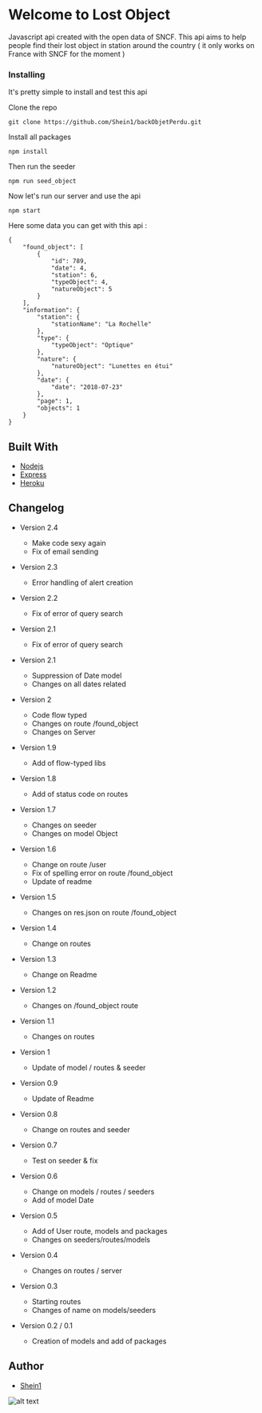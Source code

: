 # Welcome to Lost Object

Javascript api created with the open data of SNCF. This api aims to help people find their lost object in station around the country ( it only works on France with SNCF for the moment )

### Installing

It's pretty simple to install and test this api

Clone the repo

```
git clone https://github.com/Shein1/backObjetPerdu.git
```

Install all packages

```
npm install
```

Then run the seeder

```
npm run seed_object
```

Now let's run our server and use the api

```
npm start
```

Here some data you can get with this api :

```
{
    "found_object": [
        {
            "id": 789,
            "date": 4,
            "station": 6,
            "typeObject": 4,
            "natureObject": 5
        }
    ],
    "information": {
        "station": {
            "stationName": "La Rochelle"
        },
        "type": {
            "typeObject": "Optique"
        },
        "nature": {
            "natureObject": "Lunettes en étui"
        },
        "date": {
            "date": "2018-07-23"
        },
        "page": 1,
        "objects": 1
    }
}
```

## Built With

- [Nodejs](https://nodejs.org/en/)
- [Express](http://expressjs.com/)
- [Heroku](https://www.heroku.com/)

## Changelog

- Version 2.4

  - Make code sexy again
  - Fix of email sending

- Version 2.3

  - Error handling of alert creation

- Version 2.2

  - Fix of error of query search

- Version 2.1

  - Fix of error of query search

- Version 2.1

  - Suppression of Date model
  - Changes on all dates related

- Version 2

  - Code flow typed
  - Changes on route /found_object
  - Changes on Server

- Version 1.9

  - Add of flow-typed libs

- Version 1.8

  - Add of status code on routes

- Version 1.7

  - Changes on seeder
  - Changes on model Object

- Version 1.6

  - Change on route /user
  - Fix of spelling error on route /found_object
  - Update of readme

- Version 1.5

  - Changes on res.json on route /found_object

- Version 1.4

  - Change on routes

- Version 1.3

  - Change on Readme

- Version 1.2

  - Changes on /found_object route

- Version 1.1

  - Changes on routes

- Version 1

  - Update of model / routes & seeder

- Version 0.9

  - Update of Readme

- Version 0.8

  - Change on routes and seeder

- Version 0.7

  - Test on seeder & fix

- Version 0.6

  - Change on models / routes / seeders
  - Add of model Date

- Version 0.5

  - Add of User route, models and packages
  - Changes on seeders/routes/models

- Version 0.4

  - Changes on routes / server

- Version 0.3

  - Starting routes
  - Changes of name on models/seeders

- Version 0.2 / 0.1
  - Creation of models and add of packages

## Author

- [Shein1](https://github.com/Shein1)

![alt text](https://i.gifer.com/4V0f.gif)
